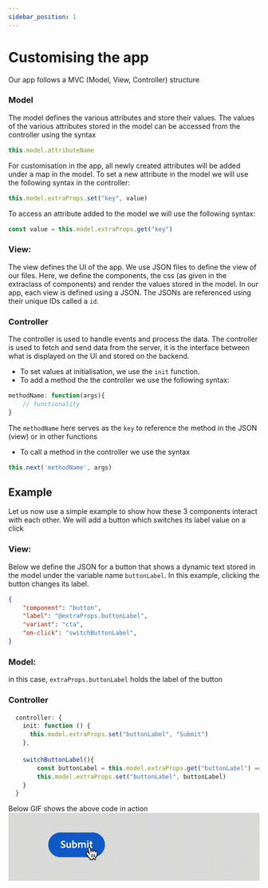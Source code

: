 ```yaml
---
sidebar_position: 1
---
```

# Customising the app

Our app follows a MVC (Model, View, Controller) structure

### Model

The model defines the various attributes and store their values. The values of the various attributes stored in the model can be accessed from the controller using the syntax

```typescript
this.model.attributeName
```

For customisation in the app, all newly created attributes will be added under a map in the model.
To set a new attribute in the model we will use the following syntax in the controller: 

```typescript
this.model.extraProps.set("key", value)
```

To access an attribute added to the model we will use the following syntax:


```typescript
const value = this.model.extraProps.get("key")
```

### View:

The view defines the UI of the app. We use JSON files to define the view of our files. Here, we define the components, the css (as given in the extraclass of components) and render the values stored in the model.
In our app, each view is defined using a JSON. The JSONs are referenced using their unique IDs called a `id`.

### Controller

The controller is used to handle events and process the data. The controller is used to fetch and send data from the server, it is the interface between what is displayed on the UI and stored on the backend.
 
- To set values at initialisation, we use the `init` function.
- To add a method the the controller we use the following syntax:
```typescript
methodName: function(args){
    // functionality
}
```
The `methodName` here serves as the `key` to reference the method in the JSON (view) or in other functions
- To call a method in the controller we use the syntax
```typescript
this.next('methodName', args)
```

## Example

Let us now use a simple example to show how these 3 components interact with each other.
We will add a button which switches its label value on a click

### View: 

Below we define the JSON for a button that shows a dynamic text stored in the model under the variable name `buttonLabel`.
In this example, clicking the button changes its label.

```JSON
{
    "component": "button",
    "label": "@extraProps.buttonLabel",
    "variant": "cta",
    "on-click": "switchButtonLabel",
}
```

### Model:

in this case, `extraProps.buttonLabel` holds the label of the button

### Controller

```typescript
  controller: {
    init: function () {
      this.model.extraProps.set("buttonLabel", "Submit")
    },

    switchButtonLabel(){
        const buttonLabel = this.model.extraProps.get("buttonLabel") === "Submit"? "Cancel" : "Submit"
        this.model.extraProps.set("buttonLabel", buttonLabel)
    }
  }
```

Below GIF shows the above code in action
![basic_customisation](imgs/basic_customisation.gif "Basic customisation button")
